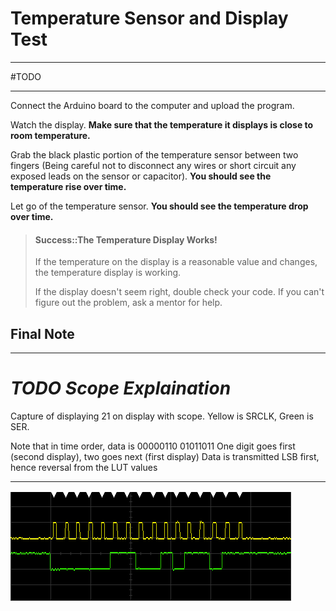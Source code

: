 # Temperature Sensor and Display Test

---

#TODO

---

Connect the Arduino board to the computer and upload the program.

Watch the display. **Make sure that the temperature it displays is close to room temperature.**

Grab the black plastic portion of the temperature sensor between two fingers (Being careful not to disconnect any wires or short circuit any exposed leads on the sensor or capacitor). **You should see the temperature rise over time.**

Let go of the temperature sensor. **You should see the temperature drop over time.**


> #### Success::The Temperature Display Works!
>
> If the temperature on the display is a reasonable value and changes, the temperature display is working.
>
> If the display doesn't seem right, double check your code. If you can't figure out the problem, ask a mentor for help.

## Final Note

---

# _TODO Scope Explaination_
Capture of displaying 21 on display with scope. Yellow is SRCLK, Green is SER.

Note that in time order, data is 00000110 01011011
One digit goes first (second display), two goes next (first display)
Data is transmitted LSB first, hence reversal from the LUT values

---

![](/assets/scope_display_21.png)